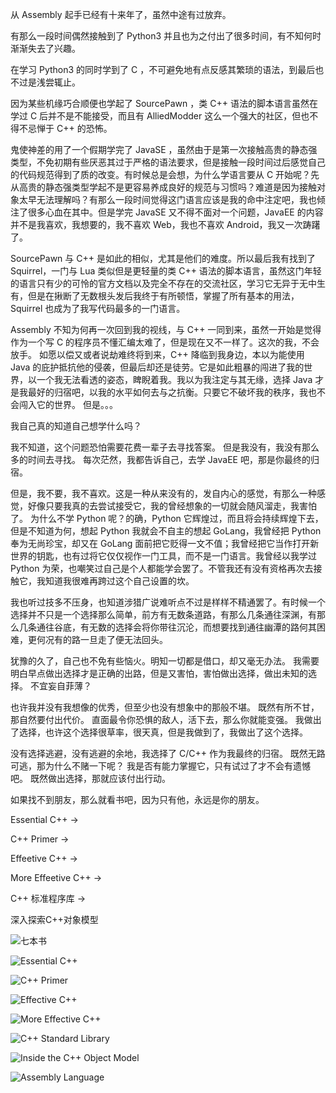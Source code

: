 从 Assembly 起手已经有十来年了，虽然中途有过放弃。

有那么一段时间偶然接触到了 Python3 并且也为之付出了很多时间，有不知何时渐渐失去了兴趣。

在学习 Python3 的同时学到了 C ，不可避免地有点反感其繁琐的语法，到最后也不过是浅尝辄止。

因为某些机缘巧合顺便也学起了 SourcePawn ，类 C++ 语法的脚本语言虽然在学过 C 后并不是不能接受，而且有 AlliedModder 这么一个强大的社区，但也不得不忌惮于 C++ 的恐怖。

鬼使神差的用了一个假期学完了 JavaSE ，虽然由于是第一次接触高贵的静态强类型，不免初期有些厌恶其过于严格的语法要求，但是接触一段时间过后感觉自己的代码规范得到了质的改变。有时候总是会想，为什么学语言要从 C 开始呢？先从高贵的静态强类型学起不是更容易养成良好的规范与习惯吗？难道是因为接触对象太早无法理解吗？有那么一段时间觉得这门语言应该是我的命中注定吧，我也倾注了很多心血在其中。但是学完 JavaSE 又不得不面对一个问题，JavaEE 的内容并不是我喜欢，我想要的，我不喜欢 Web，我也不喜欢 Android，我又一次踌躇了。

SourcePawn 与 C++ 是如此的相似，尤其是他们的难度。所以最后我有找到了 Squirrel，一门与 Lua 类似但是更轻量的类 C++ 语法的脚本语言，虽然这门年轻的语言只有少的可怜的官方文档以及完全不存在的交流社区，学习它无异于无中生有，但是在揪断了无数根头发后我终于有所顿悟，掌握了所有基本的用法，Squirrel 也成为了我写代码最多的一门语言。

Assembly 不知为何再一次回到我的视线，与 C++ 一同到来，虽然一开始是觉得作为一个写 C 的程序员不懂汇编太难了，但是现在又不一样了。这次的我，不会放手。
如愿以偿又或者说劫难终将到来，C++ 降临到我身边，本以为能使用 Java 的庇护抵抗他的侵袭，但最后却还是徒劳。它是如此粗暴的闯进了我的世界，以一个我无法看透的姿态，睥睨着我。我以为我注定与其无缘，选择 Java 才是我最好的归宿吧，以我的水平如何去与之抗衡。只要它不破坏我的秩序，我也不会闯入它的世界。
但是。。。

我自己真的知道自己想学什么吗？

我不知道，这个问题恐怕需要花费一辈子去寻找答案。
但是我没有，我没有那么多的时间去寻找。
每次茫然，我都告诉自己，去学 JavaEE 吧，那是你最终的归宿。

但是，我不要，我不喜欢。这是一种从来没有的，发自内心的感觉，有那么一种感觉，好像只要我真的去尝试接受它，我的曾经想象的一切就会随风溜走，我害怕了。
为什么不学 Python 呢？的确，Python 它辉煌过，而且将会持续辉煌下去，但是不知道为何，想起 Python 我就会不自主的想起 GoLang，我曾经把 Python 奉为无尚珍宝，却又在 GoLang 面前把它贬得一文不值；我曾经把它当作打开新世界的钥匙，也有过将它仅仅视作一门工具，而不是一门语言。我曾经以我学过 Python 为荣，也嘲笑过自己是个人都能学会罢了。不管我还有没有资格再次去接触它，我知道我很难再跨过这个自己设置的坎。

我也听过技多不压身，也知道涉猎广说难听点不过是样样不精通罢了。有时候一个选择并不只是一个选择那么简单，前方有无数条道路，有那么几条通往深渊，有那么几条通往谷底，有无数的选择会将你带往沉沦，而想要找到通往幽潭的路何其困难，更何况有的路一旦走了便无法回头。

犹豫的久了，自己也不免有些恼火。明知一切都是借口，却又毫无办法。
我需要明白早点做出选择才是正确的出路，但是又害怕，害怕做出选择，做出未知的选择。
不宜妄自菲薄？

也许我并没有我想像的优秀，但至少也没有想象中的那般不堪。
既然有所不甘，那自然要付出代价。
直面最令你恐惧的敌人，活下去，那么你就能变强。
我做出了选择，也许这个选择很草率，很天真，但是我做到了，我做出了这个选择。

没有选择逃避，没有逃避的余地，我选择了 C/C++ 作为我最终的归宿。
既然无路可逃，那为什么不赌一下呢？
我是否有能力掌握它，只有试过了才不会有遗憾吧。
既然做出选择，那就应该付出行动。



如果找不到朋友，那么就看书吧，因为只有他，永远是你的朋友。

Essential C++ -> 

C++ Primer -> 

Effeetive C++ -> 

More Effeetive C++ -> 

C++ 标准程序库 -> 

深入探索C++对象模型 


![七本书](https://f.ffsup.com/ffsup/images/2019/12/01/dH4BAAAAAAAAboQAaeBkAGngYRIBcrfviewer_3116273d3bedf7b44ec.jpg)

![Essential C++](https://f0.mc.0sm.com/ffsup/images/2019/12/01/dPQAAAAAAAAAek1kp1pt0boQAZVCEAGVQgRECctl1vuin1456408989tm1575205200sce50-1-1rfviewer_31139a3629b89aff06c.jpg)

![C++ Primer](https://f.ffsup.com/ffsup/images/2019/12/01/dIABAAAAAAAAek1kp1pt0boQAZVCEAGVQgRECctl1vuin1456408989tm1575205200sce50-1-1rfviewer_311124a8a5ab0d2e77e.jpg)

![Effective C++](https://f0.mc.0sm.com/ffsup/images/2019/12/01/dA0BAAAAAAAAek1kp1pt0boQAYBCEAGAQgRIBctl1vuin1456408989tm1575205200sce50-1-1rfviewer_31143d73770c821dbca.jpg)

![More Effective C++](https://f.ffsup.com/ffsup/images/2019/12/01/dA0BAAAAAAAAek1kp1pt0boPwYMCD8GDAgRIBctl1vuin1456408989tm1575205200sce50-1-1rfviewer_3114aff37514c6b9c7c.jpg)

![C++ Standard Library](https://f0.mc.0sm.com/ffsup/images/2019/12/01/dD0BAAAAAAAAek1kp1pt0boQAZ8B0AGfAcRIBctl1vuin1456408989tm1575205200sce50-1-1rfviewer_3117f2ef8708b697208.jpg)

![Inside the C++ Object Model](https://f.ffsup.com/ffsup/images/2019/12/01/dI4BAAAAAAAAek1kp1pt0boQAaRB0AGkQcRIBctl1vuin1456408989tm1575205200sce50-1-1rfviewer_311af687a351732dcc2.jpg)

![Assembly Language](https://f0.mc.0sm.com/ffsup/images/2019/12/01/dDwBAAAAAAAAek1kp1pt0boQAZWCEAGVggRIBctl1vuin1456408989tm1575205200sce50-1-1rfviewer_3112946b35672e2ff57.jpg)



